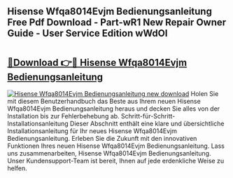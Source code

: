 ## Hisense Wfqa8014Evjm Bedienungsanleitung Free Pdf Download - Part-wR1 New Repair Owner Guide - User Service Edition wWdOl

# <h2><a href="http://df5kb6a.blite.top/?on=Hisense+Wfqa8014Evjm+Bedienungsanleitung">🔗Download 👉🔴 Hisense Wfqa8014Evjm Bedienungsanleitung</a></h2>

[![Hisense Wfqa8014Evjm Bedienungsanleitung new download](https://i.imgur.com/lujVjoI.png)](http://df5kb6a.blite.top/?on=Hisense+Wfqa8014Evjm+Bedienungsanleitung)
Holen Sie mit diesem Benutzerhandbuch das Beste aus Ihrem neuen Hisense Wfqa8014Evjm Bedienungsanleitung heraus und decken Sie alles von der Installation bis zur Fehlerbehebung ab. Schritt-für-Schritt-Installationsanleitung Dieser Abschnitt enthält eine klare und übersichtliche Installationsanleitung für Ihr neues Hisense Wfqa8014Evjm Bedienungsanleitung. Erleben Sie die Zukunft mit den innovativen Funktionen Ihres neuen Hisense Wfqa8014Evjm Bedienungsanleitung. Lass uns zusammenarbeiten, Hisense Wfqa8014Evjm Bedienungsanleitung. Unser Kundensupport-Team ist bereit, Ihnen auf jede erdenkliche Weise zu helfen.
